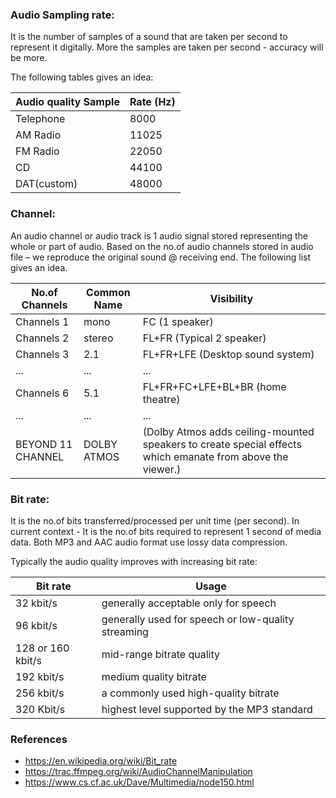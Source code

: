 ### Audio Sampling rate: 
It is the number of samples of a sound that are taken per second to represent it digitally. 
More the samples are taken per second - accuracy will be more.

The following tables gives an idea:

| Audio quality	Sample | Rate (Hz)
| ------ | -------
| Telephone | 8000
| AM Radio | 11025
| FM Radio | 22050
| CD | 44100
| DAT(custom) | 48000

### Channel: 
An audio channel or audio track is 1 audio signal stored representing the whole or part of audio. 
Based on the no.of audio channels stored in audio file – we reproduce the original sound @ receiving end. 
The following list gives an idea.


| No.of Channels | Common Name | Visibility
| ------ | ------- | ----------
| Channels 1 | mono | FC (1 speaker)
| Channels 2 | stereo | FL+FR (Typical 2 speaker)
| Channels 3 | 2.1 | FL+FR+LFE (Desktop sound system)
|...|...|...
| Channels 6 | 5.1 |	FL+FR+FC+LFE+BL+BR (home theatre)
|...|...|...
| BEYOND 11 CHANNEL | DOLBY ATMOS | (Dolby Atmos adds ceiling-mounted speakers to create special effects which emanate from above the viewer.)


### Bit rate:
It is the no.of bits transferred/processed per unit time (per second). 
In current context - It is the no.of bits required to represent 1 second of media data. 
Both MP3 and AAC audio format use lossy data compression. 


Typically the audio quality improves with increasing bit rate:

| Bit rate | Usage
| ------ | -------
| 32 kbit/s |  generally acceptable only for speech
| 96 kbit/s | generally used for speech or low-quality streaming
| 128 or 160 kbit/s |  mid-range bitrate quality
| 192 kbit/s | medium quality bitrate
| 256 kbit/s | a commonly used high-quality bitrate
| 320 Kbit/s | highest level supported by the MP3 standard



### References
- https://en.wikipedia.org/wiki/Bit_rate
- https://trac.ffmpeg.org/wiki/AudioChannelManipulation
- https://www.cs.cf.ac.uk/Dave/Multimedia/node150.html
